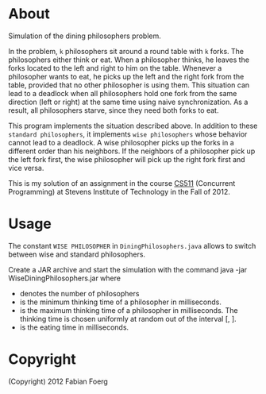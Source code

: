 # About

Simulation of the dining philosophers problem.

In the problem, `k` philosophers sit around a round table with `k` forks.
The philosophers either think or eat.
When a philosopher thinks, he leaves the forks located to the left and right to
him on the table.
Whenever a philosopher wants to eat, he picks up the left and the right
fork from the table, provided that no other philosopher is using them.
This situation can lead to a deadlock when all philosophers hold one fork from
the same direction (left or right) at the same time using naive synchronization.
As a result, all philosophers starve, since they need both forks to eat.

This program implements the situation described above.
In addition to these `standard philosophers`, it implements `wise philosophers`
whose behavior cannot lead to a deadlock.
A wise philosopher picks up the forks in a different order than his neighbors.
If the neighbors of a philosopher pick up the left fork first, the wise philosopher
will pick up the right fork first and vice versa.

This is my solution of an assignment in the course
[CS511](https://web.stevens.edu/compsci/graduate/masters/courses/viewer.php?course=CS511&type=syl) (Concurrent Programming) at Stevens Institute of
Technology in the Fall of 2012.

# Usage

The constant `WISE PHILOSOPHER` in `DiningPhilosophers.java` allows to switch
between wise and standard philosophers.

Create a JAR archive and start the simulation with the command
    java -jar WiseDiningPhilosophers.jar <k> <l> <h> <e>
where
* <k> denotes the number of philosophers
* <l> is the minimum thinking time of a philosopher in milliseconds.
* <h> is the maximum thinking time of a philosopher in milliseconds.
  The thinking time is chosen uniformly at random out of the
  interval [<l>, <h>].
* <e> is the eating time in milliseconds.

# Copyright

(Copyright) 2012 Fabian Foerg

